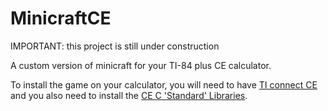 # MinicraftCE

IMPORTANT: this project is still under construction

A custom version of minicraft for your TI-84 plus CE calculator.

To install the game on your calculator, you will need to have [TI connect CE](https://education.ti.com/en/products/computer-software/ti-connect-ce-sw) and you also need to install the [CE C 'Standard' Libraries](https://github.com/CE-Programming/libraries/releases/).
